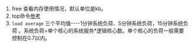 1. free 查看内存使用情况，默认单位是kb。  
1. top命令[参考](https://www.booleanworld.com/guide-linux-top-command/)    
1. `load average` 三个平均值----1分钟系统负荷、5分钟系统负荷，15分钟系统负荷 。系统负荷=单个核心的系统服务*逻辑核心数。单个核心的负荷一般需要控制在0.7以内。      
